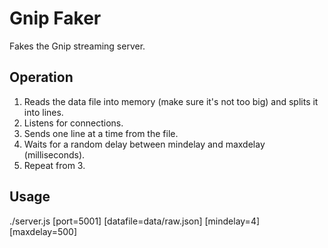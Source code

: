 # Gnip Faker

Fakes the Gnip streaming server.

## Operation

1. Reads the data file into memory (make sure it's not too big) and splits it into lines.
2. Listens for connections.
3. Sends one line at a time from the file.
4. Waits for a random delay between mindelay and maxdelay (milliseconds).
5. Repeat from 3.

## Usage

./server.js [port=5001] [datafile=data/raw.json] [mindelay=4] [maxdelay=500]
